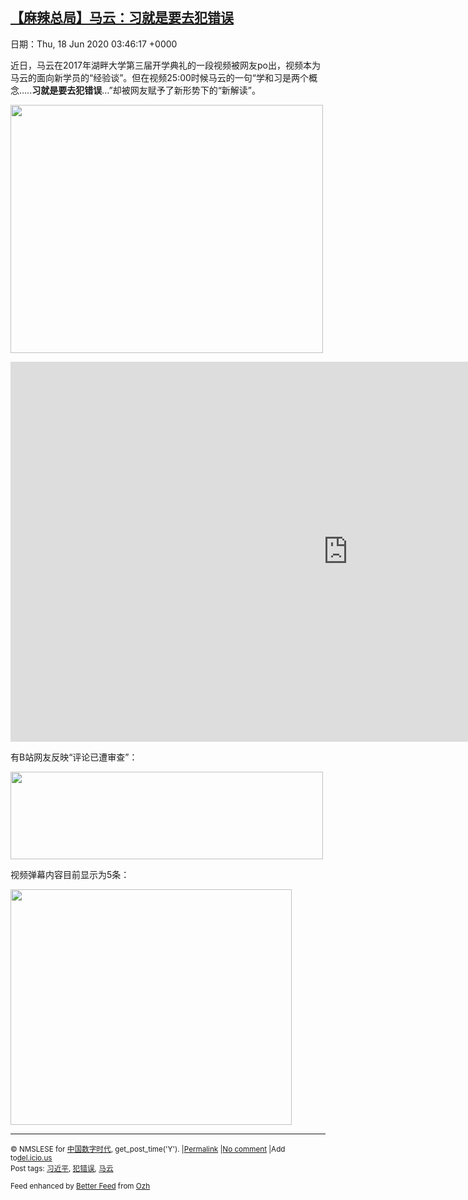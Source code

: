 [【麻辣总局】马云：习就是要去犯错误](https://chinadigitaltimes.net/chinese/2020/06/%e3%80%90%e9%ba%bb%e8%be%a3%e6%80%bb%e5%b1%80%e3%80%91%e9%a9%ac%e4%ba%91%ef%bc%9a%e4%b9%a0%e5%b0%b1%e6%98%af%e8%a6%81%e5%8e%bb%e7%8a%af%e9%94%99%e8%af%af/)
------
日期：Thu, 18 Jun 2020 03:46:17 +0000

<p>近日，马云在2017年湖畔大学第三届开学典礼的一段视频被网友po出，视频本为马云的面向新学员的“经验谈”。但在视频25:00时候马云的一句“学和习是两个概念&#8230;..<strong>习就是要去犯错误</strong>&#8230;”却被网友赋予了新形势下的“新解读”。</p><p><img class="aligncenter wp-image-647534" src="https://chinadigitaltimes.net/chinese/files/2020/06/马云演讲2.png" alt="" width="500" height="397" srcset="https://chinadigitaltimes.net/chinese/files/2020/06/马云演讲2.png 1512w, https://chinadigitaltimes.net/chinese/files/2020/06/马云演讲2-300x238.png 300w, https://chinadigitaltimes.net/chinese/files/2020/06/马云演讲2-1024x813.png 1024w, https://chinadigitaltimes.net/chinese/files/2020/06/马云演讲2-768x610.png 768w, https://chinadigitaltimes.net/chinese/files/2020/06/马云演讲2-1080x857.png 1080w" sizes="(max-width: 500px) 100vw, 500px" /></p><p><iframe title="马云：学和习是两个概念，习就是多犯错误。回应证实：确实应聘过肯德基KFC   1 马云：学和习是两个概念，习就是多犯错误。回应证实：确实应聘过肯德基KFCAv77008346,P1" width="1080" height="608" src="https://www.youtube.com/embed/7XGkfww97yo?feature=oembed" frameborder="0" allow="accelerometer; autoplay; encrypted-media; gyroscope; picture-in-picture" allowfullscreen></iframe></p><p>有B站网友反映“评论已遭审查”：</p><p><img class="aligncenter wp-image-647533" src="https://chinadigitaltimes.net/chinese/files/2020/06/马云演讲.png" alt="" width="500" height="140" srcset="https://chinadigitaltimes.net/chinese/files/2020/06/马云演讲.png 1014w, https://chinadigitaltimes.net/chinese/files/2020/06/马云演讲-300x84.png 300w, https://chinadigitaltimes.net/chinese/files/2020/06/马云演讲-768x215.png 768w" sizes="(max-width: 500px) 100vw, 500px" /></p><p>视频弹幕内容目前显示为5条：</p><p><img class="aligncenter wp-image-647535" src="https://chinadigitaltimes.net/chinese/files/2020/06/马云演讲3-2.png" alt="" width="450" height="377" srcset="https://chinadigitaltimes.net/chinese/files/2020/06/马云演讲3-2.png 792w, https://chinadigitaltimes.net/chinese/files/2020/06/马云演讲3-2-300x252.png 300w, https://chinadigitaltimes.net/chinese/files/2020/06/马云演讲3-2-768x644.png 768w" sizes="(max-width: 450px) 100vw, 450px" /></p><hr /><p><small>&copy; NMSLESE for <a href="https://chinadigitaltimes.net/chinese">中国数字时代</a>, get_post_time('Y'). |<a href="https://chinadigitaltimes.net/chinese/2020/06/%e3%80%90%e9%ba%bb%e8%be%a3%e6%80%bb%e5%b1%80%e3%80%91%e9%a9%ac%e4%ba%91%ef%bc%9a%e4%b9%a0%e5%b0%b1%e6%98%af%e8%a6%81%e5%8e%bb%e7%8a%af%e9%94%99%e8%af%af/">Permalink</a> |<a href="https://chinadigitaltimes.net/chinese/2020/06/%e3%80%90%e9%ba%bb%e8%be%a3%e6%80%bb%e5%b1%80%e3%80%91%e9%a9%ac%e4%ba%91%ef%bc%9a%e4%b9%a0%e5%b0%b1%e6%98%af%e8%a6%81%e5%8e%bb%e7%8a%af%e9%94%99%e8%af%af/#comments">No comment</a> |Add to<a href="http://del.icio.us/post?url=https://chinadigitaltimes.net/chinese/2020/06/%e3%80%90%e9%ba%bb%e8%be%a3%e6%80%bb%e5%b1%80%e3%80%91%e9%a9%ac%e4%ba%91%ef%bc%9a%e4%b9%a0%e5%b0%b1%e6%98%af%e8%a6%81%e5%8e%bb%e7%8a%af%e9%94%99%e8%af%af/&amp;title=【麻辣总局】马云：习就是要去犯错误">del.icio.us</a><br/>Post tags: <a href="https://chinadigitaltimes.net/chinese/tag/%e4%b9%a0%e8%bf%91%e5%b9%b3/" rel="tag">习近平</a>, <a href="https://chinadigitaltimes.net/chinese/tag/%e7%8a%af%e9%94%99%e8%af%af/" rel="tag">犯错误</a>, <a href="https://chinadigitaltimes.net/chinese/tag/%e9%a9%ac%e4%ba%91/" rel="tag">马云</a><br/></small></p><p><small>Feed enhanced by <a href='http://planetozh.com/blog/my-projects/wordpress-plugin-better-feed-rss/'>Better Feed</a> from  <a href='http://planetozh.com/blog/'>Ozh</a></small></p>
